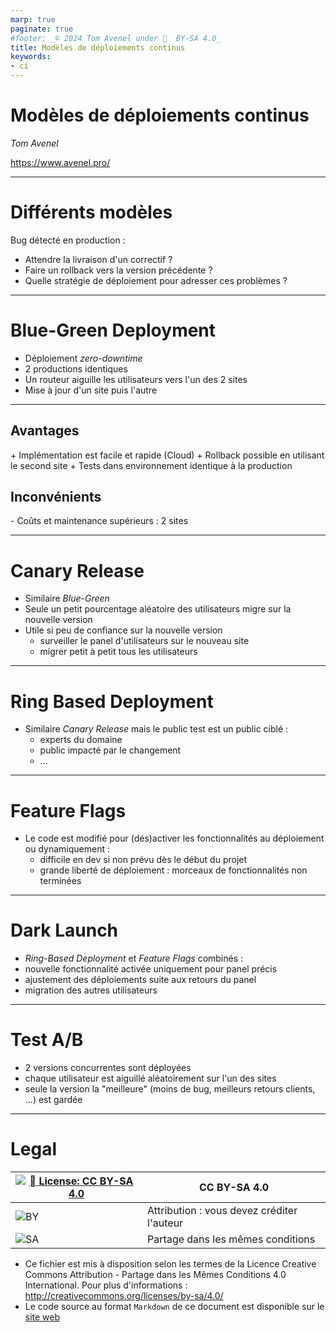```yaml
---
marp: true
paginate: true
#footer: _© 2024 Tom Avenel under 󰵫  BY-SA 4.0_
title: Modèles de déploiements continus
keywords:
- ci
---
```


<!-- _class: titre lead -->

# Modèles de déploiements continus

_Tom Avenel_

<https://www.avenel.pro/>

---

# Différents modèles

Bug détecté en production :

- Attendre la livraison d'un correctif ?
- Faire un rollback vers la version précédente ?
- Quelle stratégie de déploiement pour adresser ces problèmes ?

---

# Blue-Green Deployment

- Déploiement _zero-downtime_
- 2 productions identiques
- Un routeur aiguille les utilisateurs vers l'un des 2 sites
- Mise à jour d'un site puis l'autre

---

## Avantages

\+ Implémentation est facile et rapide (Cloud)
\+ Rollback possible en utilisant le second site
\+ Tests dans environnement identique à la production

## Inconvénients

\- Coûts et maintenance supérieurs : 2 sites

---

# Canary Release

- Similaire _Blue-Green_
- Seule un petit pourcentage aléatoire des utilisateurs migre sur la nouvelle version
- Utile si peu de confiance sur la nouvelle version
  * surveiller le panel d'utilisateurs sur le nouveau site
  * migrer petit à petit tous les utilisateurs

---

# Ring Based Deployment

- Similaire _Canary Release_ mais le public test est un public ciblé :
  * experts du domaine
  * public impacté par le changement
  * ...

---

# Feature Flags

- Le code est modifié pour (dés)activer les fonctionnalités au déploiement ou dynamiquement :
  * difficile en dev si non prévu dès le début du projet
  * grande liberté de déploiement : morceaux de fonctionnalités non terminées

---

# Dark Launch

- _Ring-Based Deployment_ et _Feature Flags_ combinés :
- nouvelle fonctionnalité activée uniquement pour panel précis
- ajustement des déploiements suite aux retours du panel
- migration des autres utilisateurs

---

# Test A/B

- 2 versions concurrentes sont déployées
- chaque utilisateur est aiguillé aléatoirement sur l'un des sites
- seule la version la "meilleure" (moins de bug, meilleurs retours clients, ...) est gardée

---

<!-- class: legal -->

# Legal 

| [![󰵫  License: CC BY-SA 4.0](https://mirrors.creativecommons.org/presskit/buttons/88x31/svg/by-sa.svg)](http://creativecommons.org/licenses/by-sa/4.0/) | CC BY-SA 4.0 |
| ---------------------------------------------------------------- | ------------------------------------------ |
| ![BY](https://mirrors.creativecommons.org/presskit/icons/by.svg) | Attribution : vous devez créditer l'auteur |
| ![SA](https://mirrors.creativecommons.org/presskit/icons/sa.svg) | Partage dans les mêmes conditions          |

- Ce fichier est mis à disposition selon les termes de la Licence Creative Commons Attribution - Partage dans les Mêmes Conditions 4.0 International. Pour plus d'informations : <http://creativecommons.org/licenses/by-sa/4.0/>
- Le code source au format `Markdown` de ce document est disponible sur le [site web][site-perso]

[site-perso]: https://www.avenel.pro/

